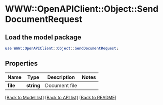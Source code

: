 # WWW::OpenAPIClient::Object::SendDocumentRequest

## Load the model package
```perl
use WWW::OpenAPIClient::Object::SendDocumentRequest;
```

## Properties
Name | Type | Description | Notes
------------ | ------------- | ------------- | -------------
**file** | **string** | Document file | 

[[Back to Model list]](../README.md#documentation-for-models) [[Back to API list]](../README.md#documentation-for-api-endpoints) [[Back to README]](../README.md)


